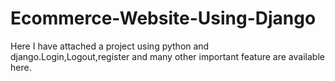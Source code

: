 # Ecommerce-Website-Using-Django
Here I have attached a project using python and django.Login,Logout,register and many other important feature are available here.
